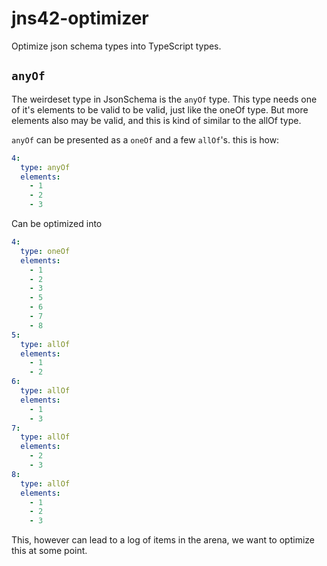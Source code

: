 # jns42-optimizer

Optimize json schema types into TypeScript types.

## `anyOf`

The weirdeset type in JsonSchema is the `anyOf` type. This type needs one of it's elements to be valid to be valid, just like the oneOf type. But more elements also may be valid, and this is kind of similar to the allOf type.

`anyOf` can be presented as a `oneOf` and a few `allOf`'s. this is how:

```yaml
4:
  type: anyOf
  elements:
    - 1
    - 2
    - 3
```

Can be optimized into

```yaml
4:
  type: oneOf
  elements:
    - 1
    - 2
    - 3
    - 5
    - 6
    - 7
    - 8
5:
  type: allOf
  elements:
    - 1
    - 2
6:
  type: allOf
  elements:
    - 1
    - 3
7:
  type: allOf
  elements:
    - 2
    - 3
8:
  type: allOf
  elements:
    - 1
    - 2
    - 3
```

This, however can lead to a log of items in the arena, we want to optimize this at some point.
